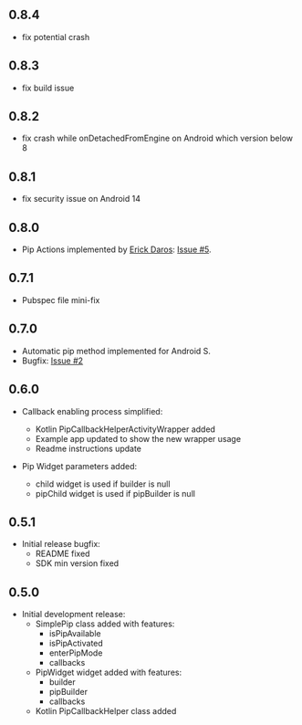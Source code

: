 ## 0.8.4

* fix potential crash

## 0.8.3

* fix build issue

## 0.8.2

* fix crash while onDetachedFromEngine on Android which version below 8

## 0.8.1

* fix security issue on Android 14

## 0.8.0

* Pip Actions implemented by [Erick Daros](https://github.com/erickdaros): [Issue #5](https://github.com/PuntitOwO/simple_pip_mode_flutter/issues/5).

## 0.7.1

* Pubspec file mini-fix

## 0.7.0

* Automatic pip method implemented for Android S.
* Bugfix: [Issue #2](https://github.com/PuntitOwO/simple_pip_mode_flutter/issues/2)

## 0.6.0

* Callback enabling process simplified:
    * Kotlin PipCallbackHelperActivityWrapper added
    * Example app updated to show the new wrapper usage
    * Readme instructions update
    
* Pip Widget parameters added:
    * child widget is used if builder is null
    * pipChild widget is used if pipBuilder is null

## 0.5.1

* Initial release bugfix:
    * README fixed
    * SDK min version fixed

## 0.5.0

* Initial development release:
    * SimplePip class added with features:
        * isPipAvailable
        * isPipActivated
        * enterPipMode
        * callbacks
    * PipWidget widget added with features:
        * builder
        * pipBuilder
        * callbacks
    * Kotlin PipCallbackHelper class added